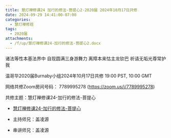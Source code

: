 ```yaml
---
title: 慧灯禅修课24 加行的修法-菩提心2-2020届 2024年10月17日共修
date: 2024-09-29 14:41:00-07:00
categories:
  - 慧灯禅修班
tags:
  - 2020届
attachments:
  - /f/up/慧灯禅修课24-加行的修法-菩提心2.docx
---
```

诸法等性本基法界中 自现圆满三身游舞力
离障本来怙主龙钦巴 祈请无垢光尊常护我

温哥华2020届Burnaby小组2024年10月17日共修
19:00 PST, 10:00 GMT

网络共修Zoom房间号码： 7789995278 (<https://zoom.us/j/7789995278>)

共修主题：慧灯禅修课24-加行的修法-菩提心
* [慧灯禅修课24-加行的修法-菩提心](/f/up/慧灯禅修课24-加行的修法-菩提心2.docx)




* 主持师兄：盖凌源
* 串讲师兄：盖凌源
